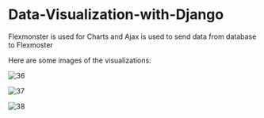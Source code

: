 # Data-Visualization-with-Django

Flexmonster is used for Charts and Ajax is used to send data from database to Flexmoster

Here are some images of the visualizations:

![36](https://user-images.githubusercontent.com/35973080/89542482-5d593500-d81d-11ea-8ddc-d0589d7ee043.png)

![37](https://user-images.githubusercontent.com/35973080/89542504-6518d980-d81d-11ea-80da-ee70771b1534.png)

![38](https://user-images.githubusercontent.com/35973080/89542527-6ba75100-d81d-11ea-9ad7-2e539c3ff0c9.png)

